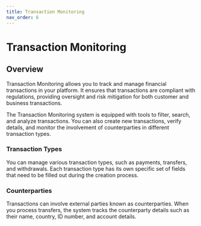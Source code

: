 ```yaml
---
title: Transaction Monitoring
nav_order: 6
---
```


# Transaction Monitoring

## Overview

Transaction Monitoring allows you to track and manage financial transactions in your platform. It ensures that transactions are compliant with regulations, providing oversight and risk mitigation for both customer and business transactions.

The Transaction Monitoring system is equipped with tools to filter, search, and analyze transactions. You can also create new transactions, verify details, and monitor the involvement of counterparties in different transaction types.

### Transaction Types

You can manage various transaction types, such as payments, transfers, and withdrawals. Each transaction type has its own specific set of fields that need to be filled out during the creation process.

### Counterparties

Transactions can involve external parties known as counterparties. When you process transfers, the system tracks the counterparty details such as their name, country, ID number, and account details.